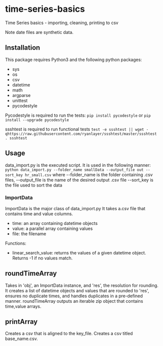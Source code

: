 # time-series-basics

Time Series basics - importing, cleaning, printing to csv

Note date files are synthetic data.

## Installation

This package requires Python3 and the following python packages:

- sys
- os
- csv
- datetime
- math
- argparse
- unittest
- pycodestyle

Pycodestyle is required to run the tests: `pip install pycodestyle` or `pip install --upgrade pycodestyle`

ssshtest is required to run functional tests `test -e ssshtest || wget -qhttps://raw.githubusercontent.com/ryanlayer/ssshtest/master/ssshtest . ssshtest`

## Usage

data_import.py is the executed script. It is used in the following manner: `python data_import.py --folder_name smallData --output_file out --sort_key hr_small.csv` where --folder_name is the folder containing .csv files, --output_file is the name of the desired output .csv file --sort_key is the file used to sort the data

### ImportData

ImportData is the major class of data_import.py It takes a.csv file that contains time and value columns.

- time: an array containing datetime objects
- value: a parallel array containing values
- file: the filename

Functions:

- linear_search_value: returns the values of a given datetime object. Returns -1 if no values match.

## roundTimeArray

Takes in 'obj', an ImportData instance, and 'res', the resolution for rounding. It creates a list of datetime objects and values that are rounded to 'res', ensures no duplicate times, and handles duplicates in a pre-defined manner. roundTimeArray outputs an iterable zip object that contains time,value arrays.

## printArray

Creates a csv that is aligned to the key_file. Creates a csv titled base_name.csv.
